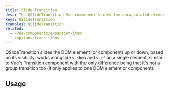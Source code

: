```yaml
---
title: Slide Transition
desc: The QSlideTransition Vue component slides the encapsulated element up or down, based on its visibility. Works alongside v-show and v-if.
keys: QSlideTransition
examples: QSlideTransition
related:
  - /vue-components/expansion-item
  - /options/transitions
---
```


QSlideTransition slides the DOM element (or component) up or down, based on its visibility: works alongside `v-show` and `v-if` on a single element, similar to Vue's Transition component with the only difference being that it's not a group transition too (it only applies to one DOM element or component).

<DocApi file="QSlideTransition" />

## Usage

<DocExample title="Basic" file="Basic" />
